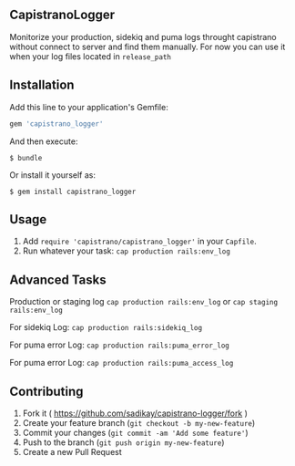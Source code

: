 ## CapistranoLogger
Monitorize your production, sidekiq and puma logs throught capistrano without connect to server and find them manually.
For now you can use it when your log files located in `release_path`

## Installation

Add this line to your application's Gemfile:

```ruby
gem 'capistrano_logger'
```

And then execute:

    $ bundle

Or install it yourself as:

    $ gem install capistrano_logger

## Usage

  1. Add `require 'capistrano/capistrano_logger'` in your `Capfile`.
  2. Run whatever your task: `cap production rails:env_log`

## Advanced Tasks
  Production or staging log
  `cap production rails:env_log`
  or
  `cap staging rails:env_log`

  For sidekiq Log:
  `cap production rails:sidekiq_log`

  For puma error Log:
  `cap production rails:puma_error_log`

  For puma error Log:
  `cap production rails:puma_access_log`


## Contributing

1. Fork it ( https://github.com/sadikay/capistrano-logger/fork )
2. Create your feature branch (`git checkout -b my-new-feature`)
3. Commit your changes (`git commit -am 'Add some feature'`)
4. Push to the branch (`git push origin my-new-feature`)
5. Create a new Pull Request
